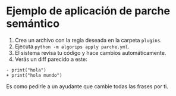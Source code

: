 # Ejemplo de aplicación de parche semántico

1. Crea un archivo con la regla deseada en la carpeta `plugins`.
2. Ejecuta `python -m algorips apply parche.yml`.
3. El sistema revisa tu código y hace cambios automáticamente.
4. Verás un diff parecido a este:
```
- print("hola")
+ print("hola mundo")
```
Es como pedirle a un ayudante que cambie todas las frases por ti.
